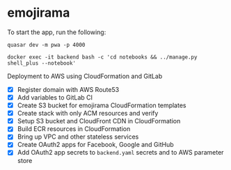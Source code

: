 # emojirama

To start the app, run the following:

```
quasar dev -m pwa -p 4000
```


```
docker exec -it backend bash -c 'cd notebooks && ../manage.py shell_plus --notebook'
```

Deployment to AWS using CloudFormation and GitLab

- [x] Register domain with AWS Route53
- [x] Add variables to GitLab CI
- [x] Create S3 bucket for emojirama CloudFormation templates
- [x] Create stack with only ACM resources and verify
- [x] Setup S3 bucket and CloudFront CDN in CloudFormation
- [x] Build ECR resources in CloudFormation
- [x] Bring up VPC and other stateless services
- [x] Create OAuth2 apps for Facebook, Google and GitHub
- [x] Add OAuth2 app secrets to `backend.yaml` secrets and to AWS parameter store